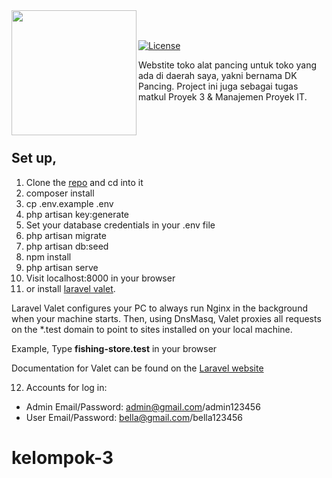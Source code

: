 <img src="https://github.com/rezarinaldi/fishing-store/raw/main/public/images/logo.png" width="200px" align="left"/>
<br><br>
<p align="left">
  <a href="https://packagist.org/packages/laravel/framework"><img src="https://poser.pugx.org/laravel/framework/license.svg" alt="License"></a>
<p>Webstite toko alat pancing untuk toko yang ada di daerah saya, yakni bernama DK Pancing. Project ini juga sebagai tugas matkul Proyek 3 & Manajemen Proyek IT.</p>
<br><br>
</p>

## Set up,

1. Clone the [repo](https://github.com/rezarinaldi/fishing-store.git) and cd into it
2. composer install
3. cp .env.example .env
4. php artisan key:generate
5. Set your database credentials in your .env file
6. php artisan migrate
7. php artisan db:seed
8. npm install
9. php artisan serve
10. Visit localhost:8000 in your browser
11. or install [laravel valet](https://github.com/cretueusebiu/valet-windows).

Laravel Valet configures your PC to always run Nginx in the background when your machine starts. Then, using DnsMasq, Valet proxies all requests on the \*.test domain to point to sites installed on your local machine.

Example,
Type **fishing-store.test** in your browser

Documentation for Valet can be found on the [Laravel website](https://laravel.com/docs/valet)

12. Accounts for log in:

-   Admin Email/Password: admin@gmail.com/admin123456
-   User Email/Password: bella@gmail.com/bella123456
# kelompok-3
